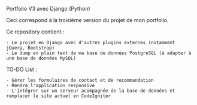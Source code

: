 Portfolio V3 avec Django (Python)

Ceci correspond à la troisième version du projet de mon portfolio.

Ce repository contient :

    - Le projet en Django avec d'autres plugins externes (notamment jQuery, Bootstrap)
    - Le dump en plain text de ma base de données PostgreSQL (à adapter à une base de données MySQL) 

TO-DO List :
    
    - Gérer les formulaires de contact et de recommandation
    - Rendre l'application responsive
    - L'intégrer sur un serveur acompagnée de la base de données et remplacer le site actuel en CodeIgniter